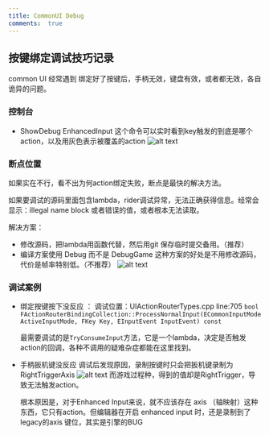 ```yaml
---
title: CommonUI Debug 
comments:  true
---
```


## 按键绑定调试技巧记录

common UI 经常遇到 绑定好了按键后，手柄无效，键盘有效，或者都无效，各自诡异的问题。

### 控制台
- ShowDebug EnhancedInput 这个命令可以实时看到key触发的到底是哪个action，以及用灰色表示被覆盖的action
![alt text](../../assets/images/01CUIHowDebug_image-1.png)


### 断点位置

如果实在不行，看不出为何action绑定失败，断点是最快的解决方法。

如果要调试的源码里面包含lambda，rider调试异常，无法正确获得信息。经常会显示：illegal name block 或者错误的值，或者根本无法读取。

解决方案：
- 修改源码，把lambda用函数代替，然后用git 保存临时提交备用。（推荐）
- 编译方案使用 Debug 而不是 DebugGame 这种方案的好处是不用修改源码，代价是帧率特别低。（不推荐）
  ![alt text](../../assets/images/01CUIHowDebug_image-2.png)


### 调试案例

- 绑定按键按下没反应 ：
  调试位置：UIActionRouterTypes.cpp line:705
 `bool FActionRouterBindingCollection::ProcessNormalInput(ECommonInputMode ActiveInputMode, FKey Key, EInputEvent InputEvent) const`

  最需要调试的是`TryConsumeInput`方法，它是一个lambda，决定是否触发action的回调，各种不调用的疑难杂症都能在这里找到。
  
- 手柄扳机键没反应
  调试后发现原因，录制按键时只会把扳机键录制为 RightTriggerAxis
  ![alt text](../../assets/images/01CUIHowDebug_image.png)
  而游戏过程种，得到的值却是RightTrigger，导致无法触发action。
  
  根本原因是，对于Enhanced Input来说，就不应该存在 axis （轴映射）这种东西，它只有action。但编辑器在开启 enhanced input 时，还是录制到了 legacy的axis 键位，其实是引擎的BUG 




